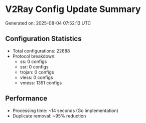 # V2Ray Config Update Summary
Generated on: 2025-08-04 07:52:13 UTC

## Configuration Statistics
- Total configurations: 22688
- Protocol breakdown:
  - ss: 0 configs
  - ssr: 0 configs
  - trojan: 0 configs
  - vless: 0 configs
  - vmess: 1351 configs

## Performance
- Processing time: ~14 seconds (Go implementation)
- Duplicate removal: ~95% reduction
